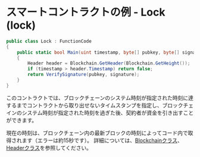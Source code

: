 # スマートコントラクトの例 - Lock (lock)

```c#
public class Lock : FunctionCode
{
    public static bool Main(uint timestamp, byte[] pubkey, byte[] signature)
    {
        Header header = Blockchain.GetHeader(Blockchain.GetHeight());
        if (timestamp > header.Timestamp) return false;
        return VerifySignature(pubkey, signature);
    }
}
```

このコントラクトでは、ブロックチェーンのシステム時刻が指定された時刻に達するまでコントラクトから取り出せないタイムスタンプを指定し、ブロックチェインのシステム時刻が指定された時刻を過ぎた後、契約者が資金を引き出すことができます。

現在の時刻は、ブロックチェーン内の最新ブロックの時刻によってコード内で取得されます（エラーは約15秒です）。 詳細については、[Blockchainクラス](../fw/dotnet/neo/Blockchain.md)、[Headerクラス](../fw/dotnet/neo/Header.md)を参照してください。
